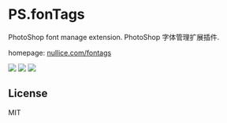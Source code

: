 # PS.fonTags
PhotoShop font manage extension.  PhotoShop 字体管理扩展插件.

homepage: [nullice.com/fontags](nullice.com/fontags)

![](http://7d9pbx.com1.z0.glb.clouddn.com/fontags_pick_tag.gif)
![](http://7d9pbx.com1.z0.glb.clouddn.com/fontags_%E5%AD%97%E4%BD%93%E9%A2%84%E8%A7%88.gif)
![](http://7d9pbx.com1.z0.glb.clouddn.com/fontags_%E5%AD%97%E4%BD%93%E6%90%9C%E7%B4%A2.gif)


## License
MIT
